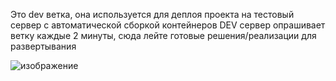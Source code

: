 Это dev ветка, она используется для деплоя проекта на тестовый сервер с автоматической сборкой контейнеров
DEV сервер опрашивает ветку каждые 2 минуты, сюда лейте готовые решения/реализации для развертывания

![изображение](https://github.com/kyogai2281337/cns_eljur/assets/75494555/ed22362e-79ac-4142-bf90-74e384507f71)
